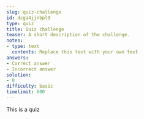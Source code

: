 ```yaml
---
slug: quiz-challenge
id: dcga4jjnbpl9
type: quiz
title: Quiz challenge
teaser: A short description of the challenge.
notes:
- type: text
  contents: Replace this text with your own text
answers:
- Correct answer
- Incorrect answer
solution:
- 0
difficulty: basic
timelimit: 600
---
```


This is a quiz
